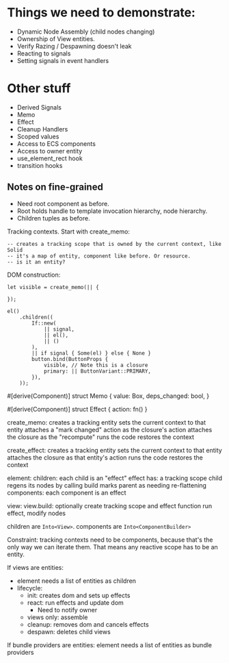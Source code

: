 # Things we need to demonstrate:

* Dynamic Node Assembly (child nodes changing)
* Ownership of View entities.
* Verify Razing / Despawning doesn't leak
* Reacting to signals
* Setting signals in event handlers

# Other stuff

* Derived Signals
* Memo
* Effect
* Cleanup Handlers
* Scoped values
* Access to ECS components
* Access to owner entity
* use_element_rect hook
* transition hooks

## Notes on fine-grained

* Need root component as before.
* Root holds handle to template invocation hierarchy, node hierarchy.
* Children tuples as before.

Tracking contexts. Start with create_memo:

    -- creates a tracking scope that is owned by the current context, like Solid
    -- it's a map of entity, component like before. Or resource.
    -- is it an entity?

DOM construction:

    let visible = create_memo(|| {

    });

    el()
        .children((
            If::new(
                || signal,
                || el(),
                || ()
            ),
            || if signal { Some(el) } else { None }
            button.bind(ButtonProps {
                visible, // Note this is a closure
                primary: || ButtonVariant::PRIMARY,
            }),
        ));

#[derive(Component)]
struct Memo {
    value: Box<dyn Any>,
    deps_changed: bool,
}

#[derive(Component)]
struct Effect {
    action: fn()
}

create_memo:
    creates a tracking entity
    sets the current context to that entity
    attaches a "mark changed" action as the closure's action
    attaches the closure as the "recompute"
    runs the code
    restores the context

create_effect:
    creates a tracking entity
    sets the current context to that entity
    attaches the closure as that entity's action
    runs the code
    restores the context

element:
    children:
        each child is an "effect"
            effect has:
                a tracking scope
        child regens its nodes by calling build
        marks parent as needing re-flattening
    components:
        each component is an effect

view:
    view.build:
        optionally create tracking scope and effect function
        run effect, modify nodes

children are `Into<View>`.
components are `Into<ComponentBuilder>`

Constraint: tracking contexts need to be components, because that's the only way we
can iterate them. That means any reactive scope has to be an entity.

If views are entities:

* element needs a list of entities as children
* lifecycle:
    * init: creates dom and sets up effects
    * react: run effects and update dom
        * Need to notify owner
    * views only: assemble
    * cleanup: removes dom and cancels effects
    * despawn: deletes child views

If bundle providers are entities:
    element needs a list of entities as bundle providers
